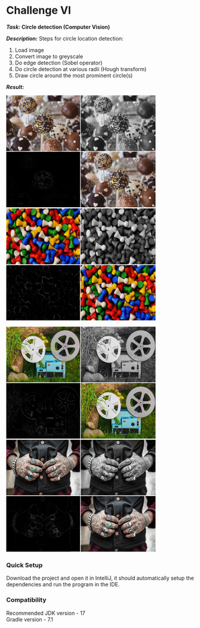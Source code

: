 # Challenge VI

**_Task:_ Circle detection (Computer Vision)**

***Description:*** Steps for circle location detection:
1. Load image
2. Convert image to greyscale
3. Do edge detection (Sobel operator)
4. Do circle detection at various radii (Hough transform)
5. Draw circle around the most prominent circle(s)

***Result:***
<p float="left">
  <img src="https://github.com/ransaked1/SpaceCadets-COMP1202/blob/master/Challenge6/circle1.png" width="400" height="300" />
  <img src="https://github.com/ransaked1/SpaceCadets-COMP1202/blob/master/Challenge6/circle2.png" width="400" height="300" /> 
</p>

<p float="left">
  <img src="https://github.com/ransaked1/SpaceCadets-COMP1202/blob/master/Challenge6/circle3.png" width="400" height="300" />
  <img src="https://github.com/ransaked1/SpaceCadets-COMP1202/blob/master/Challenge6/circle4.png" width="400" height="300" /> 
</p>


### Quick Setup
Download the project and open it in IntelliJ, it should automatically setup the dependencies and run the program in the IDE.

### Compatibility
Recommended JDK version - 17 <br>
Gradle version - 7.1 <br>

